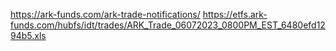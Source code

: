 https://ark-funds.com/ark-trade-notifications/
https://etfs.ark-funds.com/hubfs/idt/trades/ARK_Trade_06072023_0800PM_EST_6480efd1294b5.xls
